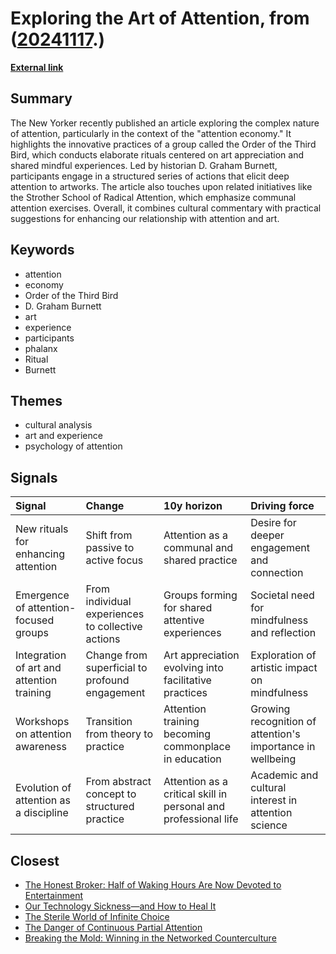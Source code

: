 # __Exploring the Art of Attention__, from ([20241117](https://kghosh.substack.com/p/20241117).)

__[External link](https://robwalker.substack.com/p/bird-ing)__



## Summary

The New Yorker recently published an article exploring the complex nature of attention, particularly in the context of the "attention economy." It highlights the innovative practices of a group called the Order of the Third Bird, which conducts elaborate rituals centered on art appreciation and shared mindful experiences. Led by historian D. Graham Burnett, participants engage in a structured series of actions that elicit deep attention to artworks. The article also touches upon related initiatives like the Strother School of Radical Attention, which emphasize communal attention exercises. Overall, it combines cultural commentary with practical suggestions for enhancing our relationship with attention and art.

## Keywords

* attention
* economy
* Order of the Third Bird
* D. Graham Burnett
* art
* experience
* participants
* phalanx
* Ritual
* Burnett

## Themes

* cultural analysis
* art and experience
* psychology of attention

## Signals

| Signal                                    | Change                                            | 10y horizon                                                     | Driving force                                              |
|:------------------------------------------|:--------------------------------------------------|:----------------------------------------------------------------|:-----------------------------------------------------------|
| New rituals for enhancing attention       | Shift from passive to active focus                | Attention as a communal and shared practice                     | Desire for deeper engagement and connection                |
| Emergence of attention-focused groups     | From individual experiences to collective actions | Groups forming for shared attentive experiences                 | Societal need for mindfulness and reflection               |
| Integration of art and attention training | Change from superficial to profound engagement    | Art appreciation evolving into facilitative practices           | Exploration of artistic impact on mindfulness              |
| Workshops on attention awareness          | Transition from theory to practice                | Attention training becoming commonplace in education            | Growing recognition of attention's importance in wellbeing |
| Evolution of attention as a discipline    | From abstract concept to structured practice      | Attention as a critical skill in personal and professional life | Academic and cultural interest in attention science        |

## Closest

* [The Honest Broker: Half of Waking Hours Are Now Devoted to Entertainment](c5c2c794f1426e6e307a9df3f9ff61f6)
* [Our Technology Sickness—and How to Heal It](c1bb890337ef382bfaa5720c9fd05134)
* [The Sterile World of Infinite Choice](7b316ebe449187b79e519a8c6d12a2cd)
* [The Danger of Continuous Partial Attention](417df5448432cb603f40dec77f469b87)
* [Breaking the Mold: Winning in the Networked Counterculture](e5f4b1b4319694169f1551be43a837c9)